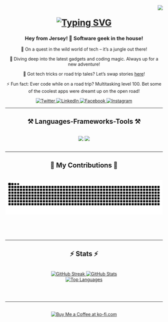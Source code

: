 <!-- Visitor Count -->
<img align="right" src="https://visitor-badge.laobi.icu/badge?page_id=Noson5434.Noson5434&left_color=red&right_color=green&left_text=My%20Page%20Visitors" />

<!-- Typing SVG -->
<h1 align="center">
   <a href="https://git.io/typing-svg">
      <img src="https://readme-typing-svg.herokuapp.com?font=Righteous&size=35&center=true&vCenter=true&width=500&height=70&duration=3500&lines=Hi+There+👋;+I'm+Noson+Rabinovich!;" alt="Typing SVG" />
   </a>
</h1>

<!-- Info -->
<h3 align="center">Hey from Jersey! 🚀 Software geek in the house!</h3>

<div align="center">

   🔭 On a quest in the wild world of tech – it’s a jungle out there!

   🌱 Diving deep into the latest gadgets and coding magic. Always up for a new adventure!

   💬 Got tech tricks or road trip tales? Let’s swap stories [here](https://github.com/Noson5434/Noson5434/issues)!

   ⚡ Fun fact: Ever code while on a road trip? Multitasking level 100. Bet some of the coolest apps were dreamt up on the open road!

</div>

<!-- Social Media Links -->
<div align="center">
   <a href="https://twitter.com/noson5434" target="_blank">
      <img src="https://raw.githubusercontent.com/rahuldkjain/github-profile-readme-generator/master/src/images/icons/Social/twitter.svg" alt="Twitter" height="30" width="30" />
   </a>
   <a href="https://linkedin.com/in/noson-rabinovich" target="_blank">
      <img src="https://raw.githubusercontent.com/rahuldkjain/github-profile-readme-generator/master/src/images/icons/Social/linked-in-alt.svg" alt="LinkedIn" height="30" width="30" />
   </a>
   <a href="https://fb.com/noson.rabinowitz" target="_blank">
      <img src="https://raw.githubusercontent.com/rahuldkjain/github-profile-readme-generator/master/src/images/icons/Social/facebook.svg" alt="Facebook" height="30" width="30" />
   </a>
   <a href="https://instagram.com/noson_rabinovich" target="_blank">
      <img src="https://raw.githubusercontent.com/rahuldkjain/github-profile-readme-generator/master/src/images/icons/Social/instagram.svg" alt="Instagram" height="30" width="30" />
   </a>
</div>


<hr />

<!-- Frameworks -->
<h2 align="center">⚒️ Languages-Frameworks-Tools ⚒️</h2>
<br />
<div align="center">
   <img src="https://skillicons.dev/icons?i=react,bootstrap,html,css,vscode,github,tailwind,git" />
   <img src="https://skillicons.dev/icons?i=nodejs,python,javascript,typescript,mongodb,nextjs,mysql" /><br>
</div>

<br />
<hr />

<!-- Contributions -->
<div align="center">
   <h2>🐍 My Contributions 🐍</h2>
   <br>
   <img alt="snake eating my contributions" src="https://raw.githubusercontent.com/noson5434/noson5434/output/github-contribution-grid-snake.svg" />

   <br /><br /><br />
</div>

<hr />

<!-- Stats -->
<h2 align="center">⚡ Stats ⚡</h2>
<br>
<div align="center">
   <a href="https://github.com/noson5434">
      <img width="390" height="195" src="https://streak-stats.demolab.com?user=noson5434&theme=dark" alt="GitHub Streak" />
   </a>
   <a href="https://github.com/noson5434">
      <img width="390" height="195" src="https://github-readme-stats.vercel.app/api?username=noson5434&count_private=true&show_icons=true&theme=react" alt="GitHub Stats" />
   </a>
   <br />
   <a href="https://github.com/noson5434">
      <img width="390" height="195" align="center" src="https://github-readme-stats.vercel.app/api/top-langs/?username=noson5434&layout=compact&theme=react" alt="Top Languages" />
   </a>
</div>

<br /><br />

<hr />

<br />

<div align="center">
   <a href='https://ko-fi.com/noson5434' target='_blank'>
      <img height='64' style='border:0px;height:64px;' src='https://storage.ko-fi.com/cdn/kofi1.png?v=3' border='0' alt='Buy Me a Coffee at ko-fi.com' />
   </a>
</div>

<br />
